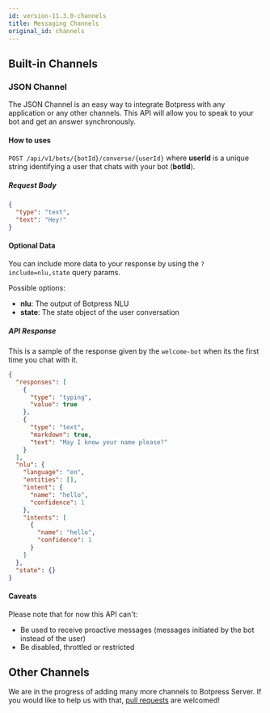 ```yaml
---
id: version-11.3.0-channels
title: Messaging Channels
original_id: channels
---
```


## Built-in Channels

### JSON Channel

The JSON Channel is an easy way to integrate Botpress with any application or any other channels. This API will allow you to speak to your bot and get an answer synchronously.

#### How to uses

`POST /api/v1/bots/{botId}/converse/{userId}` where **userId** is a unique string identifying a user that chats with your bot (**botId**).

##### Request Body

```json
{
  "type": "text",
  "text": "Hey!"
}
```

#### Optional Data

You can include more data to your response by using the `?include=nlu,state` query params.

Possible options:

- **nlu**: The output of Botpress NLU
- **state**: The state object of the user conversation

##### API Response

This is a sample of the response given by the `welcome-bot` when its the first time you chat with it.

```json
{
  "responses": [
    {
      "type": "typing",
      "value": true
    },
    {
      "type": "text",
      "markdown": true,
      "text": "May I know your name please?"
    }
  ],
  "nlu": {
    "language": "en",
    "entities": [],
    "intent": {
      "name": "hello",
      "confidence": 1
    },
    "intents": [
      {
        "name": "hello",
        "confidence": 1
      }
    ]
  },
  "state": {}
}
```

#### Caveats

Please note that for now this API can't:

- Be used to receive proactive messages (messages initiated by the bot instead of the user)
- Be disabled, throttled or restricted

## Other Channels

We are in the progress of adding many more channels to Botpress Server. If you would like to help us with that, [pull requests](https://github.com/botpress/botpress#contributing) are welcomed!
